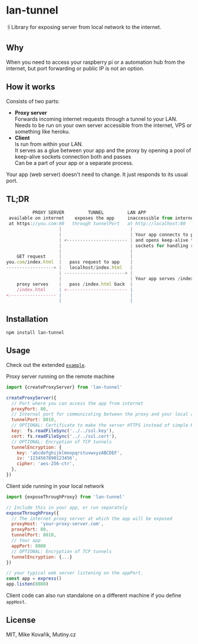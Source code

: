 # lan-tunnel

🖇Library for exposing server from local network to the internet.

## Why

When you need to access your raspberry pi or a automation hub from the internet, but port forwarding or public IP is not an option. 

## How it works

Consists of two parts:
* **Proxy server**
<br>Forwards incoming internet requests through a tunnel to your LAN.
<br>Needs to be run on your own server accessible from the internet, VPS or something like heroku.
* **Client**
<br>Is run from within your LAN.
<br>It serves as a glue between your app and the proxy by opening a pool of keep-alive sockets connection both and passes 
<br>Can be a part of your app or a separate process.

Your app (web server) doesn't need to change. It just responds to its usual port.


## TL;DR

```js
          PROXY SERVER         TUNNEL         LAN APP
 available on internet    exposes the app     inaccessible from internet
 at https://you.com:80   through tunnelPort   at http://localhost:80
                    |                          |
                    |                          | Your app connects to proxy
                    | <----------------------- | and opens keep-alive tunnel
                    |                          | sockets for handling requests
                    |                          |
    GET request     |                          |
you.com/index.html  |   pass request to app    |
------------------> |   localhost/index.html   |
                    | -----------------------> |
                    |                          | Your app serves /index.html
    proxy serves    |   pass /index.html back  |
    /index.html     | <----------------------- |
<------------------ |                          |
                    |                          |
```

## Installation

```
npm install lan-tunnel
```

## Usage

Check out the extended [`example`](example).

Proxy server running on the remote machine

```js
import {createProxyServer} from 'lan-tunnel'

createProxyServer({
  // Port where you can access the app from internet
  proxyPort: 80,
  // Internal port for communicating between the proxy and your local app
  tunnelPort: 8010,
  // OPTIONAL: Certificate to make the server HTTPS instead of simple HTTP.
  key:  fs.readFileSync('../../ssl.key'),
  cert: fs.readFileSync('../../ssl.cert'),
  // OPTIONAL: Encryption of TCP tunnels
  tunnelEncryption: {
    key: 'abcdefghijklmnopqrstuvwxyzABCDEF',
    iv: '1234567890123456',
    cipher: 'aes-256-ctr',
  },
})
```

Client side running in your local network

```js
import {exposeThroughProxy} from 'lan-tunnel'

// Include this in your app, or run separately
exposeThroughProxy({
  // The internet proxy server at which the app will be exposed
  proxyHost: 'your-proxy-server.com',
  proxyPort: 80,
  tunnelPort: 8010,
  // Your app
  appPort: 8080
  // OPTIONAL: Encryption of TCP tunnels
  tunnelEncryption: {...}
})

// your typical web server listening on the appPort.
const app = express()
app.listen(8080)
```

Client code can also run standalone on a different machine if you define `appHost`.

## License

MIT, Mike Kovařík, Mutiny.cz
